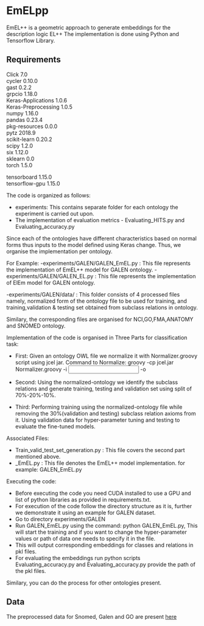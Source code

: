 # EmELpp
EmEL++ is a geometric approach to generate embeddings for the description logic EL++
The implementation is done using Python and Tensorflow Library.

## Requirements      
Click 7.0    
cycler 0.10.0    
gast 0.2.2    
grpcio 1.18.0    
Keras-Applications 1.0.6    
Keras-Preprocessing 1.0.5    
numpy 1.16.0    
pandas 0.23.4    
pkg-resources 0.0.0         
pytz 2018.9    
scikit-learn 0.20.2    
scipy 1.2.0    
six 1.12.0     
sklearn 0.0  
torch 1.5.0

tensorboard 1.15.0     
tensorflow-gpu 1.15.0 

The code is organized as follows:
- experiments: This contains separate folder for each ontology the experiment is carried out upon.
- The implementation of evaluation metrics - Evaluating_HITS.py and Evaluating_accuracy.py


Since each of the ontologies have different characteristics based on normal forms 
thus inputs to the model defined using Keras change. Thus, we organise the implementation per ontology.

For Example:
-experiments/GALEN/GALEN_EmEL.py : This file represents the implementation of EmEL++ model 
for GALEN ontology.
-experiments/GALEN/GALEN_EL.py : This file represents the implementation of ElEm model 
for GALEN ontology.

-experiments/GALEN/data/ : This folder consists of 4 processed files namely, normalized form of the ontology file
to be used for training, and training,validation & testing set obtained from subclass relations in ontology.

Similary, the corresponding files are organised for NCI,GO,FMA,ANATOMY and SNOMED ontology.

Implementation of the code is organised in Three Parts for classification task:

- First: Given an ontology OWL file we normalize it with Normalizer.groovy script using jcel jar.
	Command to Normalize: groovy -cp jcel.jar Normalizer.groovy -i <Input OWL ontology> -o <Output normalized-ontology>

	
- Second: Using the normalized-ontology we identify the subclass relations and generate training, testing and validation set using
		   split of 70%-20%-10%.

- Third: Performing training using the normalized-ontology file while removing the 30%(validation and testing) subclass relation axioms from it.
		Using validation data for hyper-parameter tuning and testing to evaluate the fine-tuned models.
		
Associated Files:
- Train_valid_test_set_generation.py : This file covers the second part mentioned above.
- <OntologyName>_EmEL.py : This file denotes the EmEL++ model implementation. for example: GALEN_EmEL.py

Executing the code:
- Before executing the code you need CUDA installed to use a GPU and list of python libraries as provided in requirements.txt.
- For execution of the code follow the directory structure as it is, further we demonstrate it using an example for GALEN dataset.
- Go to directory experiments/GALEN
- Run GALEN_EmEL.py using the command: python GALEN_EmEL.py, This will start the training and if you want to change the hyper-parameter
values or path of data one needs to specify it in the file. 
- This will output corresponding embeddings for classes and relations in pkl files.
- For evaluating the embeddings run python scripts Evaluating_accuracy.py and Evaluating_accuracy.py provide the path of the pkl files.

Similary, you can do the process for other ontologies present.


## Data

The preprocessed data for Snomed, Galen and GO are present [here](https://drive.google.com/file/d/1HHXogBAaQ5f0lJrAI_fVkuAmSTuh2IQW/view?usp=sharing)



